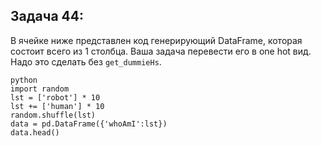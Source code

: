## Задача 44: 
В ячейке ниже представлен код генерирующий DataFrame, которая состоит всего из 1 столбца. Ваша задача перевести его в one hot вид. Надо это сделать без `get_dummieНs`.

```
python
import random
lst = ['robot'] * 10
lst += ['human'] * 10
random.shuffle(lst)
data = pd.DataFrame({'whoAmI':lst})
data.head()
```